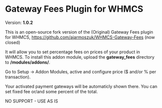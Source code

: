 # Gateway Fees Plugin for WHMCS

Version: **1.0.2**

This is an open-source fork version of the (Original) Gateway Fees plugin for WHMCS, https://github.com/ajarmoszuk/WHMCS-Gateway-Fees (now closed)

It will allow you to set percentage fees on prices of your product in WHMCS. To install this addon module, upload the **gateway_fees** directory to **/modules/addons/**.

Go to Setup -> Addon Modules, active and configure price ($ and/or % per transaction).

Your activated payment gateways will be automaticly shown there. You can set fixed fee or/and some percent of the total.

NO SUPPORT - USE AS IS 
